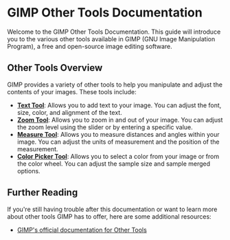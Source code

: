 # GIMP Other Tools Documentation

Welcome to the GIMP Other Tools Documentation. This guide will introduce you to the various other tools available in GIMP (GNU Image Manipulation Program), a free and open-source image editing software.

## Other Tools Overview

GIMP provides a variety of other tools to help you manipulate and adjust the contents of your images. These tools include:

- [**Text Tool**](TextTool.md): Allows you to add text to your image. You can adjust the font, size, color, and alignment of the text.
- [**Zoom Tool**](ZoomTool.md): Allows you to zoom in and out of your image. You can adjust the zoom level using the slider or by entering a specific value.
- [**Measure Tool**](MeasureTool.md): Allows you to measure distances and angles within your image. You can adjust the units of measurement and the position of the measurement.
- [**Color Picker Tool**](ColorPickerTool.md): Allows you to select a color from your image or from the color wheel. You can adjust the sample size and sample merged options.

## Further Reading

If you're still having trouble after this documentation or want to learn more about other tools GIMP has to offer, here are some additional resources:

- [GIMP's official documentation for Other Tools](https://docs.gimp.org/2.8/en/gimp-tools-other.html)